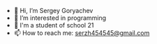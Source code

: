- 👋 Hi, I’m Sergey Goryachev
- 👀 I’m interested in programming
- 🌱 I'm a student of school 21
- 📫 How to reach me: serzh454545@gmail.com
